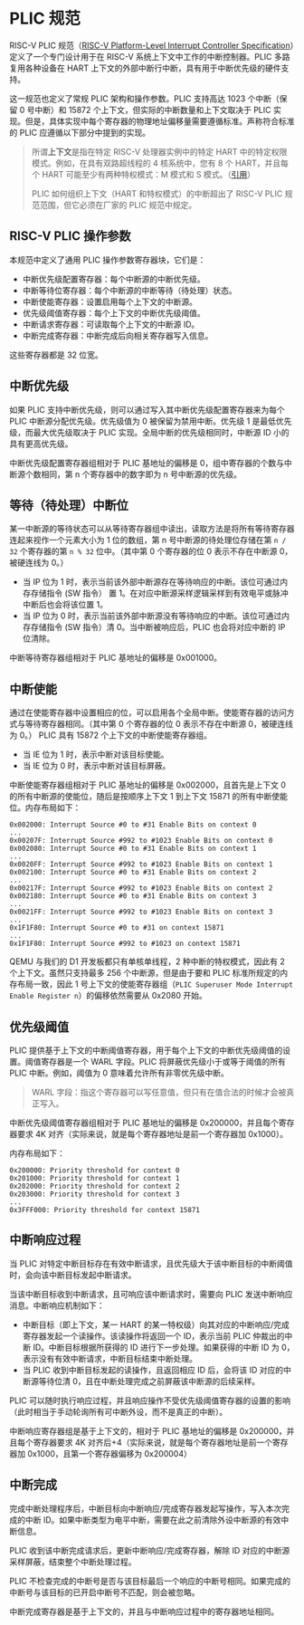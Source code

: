 # PLIC 规范

RISC-V PLIC 规范（[RISC-V Platform-Level Interrupt Controller Specification](https://github.com/riscv/riscv-plic-spec/blob/master/riscv-plic.adoc)）定义了一个专门设计用于在 RISC-V 系统上下文中工作的中断控制器。PLIC 多路复用各种设备在 HART 上下文的外部中断行中断，具有用于中断优先级的硬件支持。

这一规范也定义了常规 PLIC 架构和操作参数。PLIC 支持高达 1023 个中断（保留 0 号中断）和 15872 个上下文，但实际的中断数量和上下文取决于 PLIC 实现。但是，具体实现中每个寄存器的物理地址偏移量需要遵循标准。声称符合标准的 PLIC 应遵循以下部分中提到的实现。

> 所谓**上下文**是指在特定 RISC-V 处理器实例中的特定 HART 中的特定权限模式。例如，在具有双路超线程的 4 核系统中，您有 8 个 HART，并且每个 HART 可能至少有两种特权模式：M 模式和 S 模式。（[引用](https://github.com/torvalds/linux/blob/5bfc75d92efd494db37f5c4c173d3639d4772966/Documentation/devicetree/bindings/interrupt-controller/sifive%2Cplic-1.0.0.yaml)）
>
> PLIC 如何组织上下文（HART 和特权模式）的中断超出了 RISC-V PLIC 规范范围，但它必须在厂家的 PLIC 规范中规定。

## RISC-V PLIC 操作参数

本规范中定义了通用 PLIC 操作参数寄存器块，它们是：

- 中断优先级配置寄存器：每个中断源的中断优先级。
- 中断等待位寄存器：每个中断源的中断等待（待处理）状态。
- 中断使能寄存器：设置启用每个上下文的中断源。
- 优先级阈值寄存器：每个上下文的中断优先级阈值。
- 中断请求寄存器：可读取每个上下文的中断源 ID。
- 中断完成寄存器：中断完成后向相关寄存器写入信息。

这些寄存器都是 32 位宽。

## 中断优先级

如果 PLIC 支持中断优先级，则可以通过写入其中断优先级配置寄存器来为每个 PLIC 中断源分配优先级。优先级值为 0 被保留为禁用中断。优先级 1 是最低优先级，而最大优先级取决于 PLIC 实现。全局中断的优先级相同时，中断源 ID 小的具有更高优先级。

中断优先级配置寄存器组相对于 PLIC 基地址的偏移是 0，组中寄存器的个数与中断源个数相同，第 n 个寄存器中的数字即为 n 号中断源的优先级。

## 等待（待处理）中断位

某一中断源的等待状态可以从等待寄存器组中读出，读取方法是将所有等待寄存器连起来视作一个元素大小为 1 位的数组，第 n 号中断源的待处理位存储在第 `n / 32` 个寄存器的第 `n % 32` 位中。（其中第 0 个寄存器的位 0 表示不存在中断源 0，被硬连线为 0。）

- 当 IP 位为 1 时，表示当前该外部中断源存在等待响应的中断。该位可通过内存存储指令 (SW 指令） 置 1。在对应中断源采样逻辑采样到有效电平或脉冲中断后也会将该位置 1。
- 当 IP 位为 0 时，表示当前该外部中断源没有等待响应的中断。该位可通过内存存储指令 (SW 指令）清 0。当中断被响应后，PLIC 也会将对应中断的 IP 位清除。

中断等待寄存器组相对于 PLIC 基地址的偏移是 0x001000。

## 中断使能

通过在使能寄存器中设置相应的位，可以启用各个全局中断。使能寄存器的访问方式与等待寄存器相同。（其中第 0 个寄存器的位 0 表示不存在中断源 0，被硬连线为 0。） PLIC 具有 15872 个上下文的中断使能寄存器组。

- 当 IE 位为 1 时，表示中断对该目标使能。
- 当 IE 位为 0 时，表示中断对该目标屏蔽。

中断使能寄存器组相对于 PLIC 基地址的偏移是 0x002000，且首先是上下文 0 的所有中断源的使能位，随后是按顺序上下文 1 到上下文 15871 的所有中断使能位。内存布局如下：

```
0x002000: Interrupt Source #0 to #31 Enable Bits on context 0
...
0x00207F: Interrupt Source #992 to #1023 Enable Bits on context 0
0x002080: Interrupt Source #0 to #31 Enable Bits on context 1
...
0x0020FF: Interrupt Source #992 to #1023 Enable Bits on context 1
0x002100: Interrupt Source #0 to #31 Enable Bits on context 2
...
0x00217F: Interrupt Source #992 to #1023 Enable Bits on context 2
0x002180: Interrupt Source #0 to #31 Enable Bits on context 3
...
0x0021FF: Interrupt Source #992 to #1023 Enable Bits on context 3
...
0x1F1F80: Interrupt Source #0 to #31 on context 15871
...
0x1F1F80: Interrupt Source #992 to #1023 on context 15871
```

QEMU 与我们的 D1 开发板都只有单核单线程，2 种中断的特权模式，因此有 2 个上下文。虽然只支持最多 256 个中断源，但是由于要和 PLIC 标准所规定的内存布局一致，因此 1 号上下文的使能寄存器组（`PLIC Superuser Mode Interrupt Enable Register n`）的偏移依然需要从 0x2080 开始。

## 优先级阈值

PLIC 提供基于上下文的中断阈值寄存器，用于每个上下文的中断优先级阈值的设置。阈值寄存器是一个 WARL 字段。PLIC 将屏蔽优先级小于或等于阈值的所有 PLIC 中断。例如，阈值为 0 意味着允许所有非零优先级中断。

> WARL 字段：指这个寄存器可以写任意值，但只有在值合法的时候才会被真正写入。

中断优先级阈值寄存器组相对于 PLIC 基地址的偏移是 0x200000，并且每个寄存器要求 4K 对齐（实际来说，就是每个寄存器地址是前一个寄存器加 0x1000）。

内存布局如下：

```
0x200000: Priority threshold for context 0
0x201000: Priority threshold for context 1
0x202000: Priority threshold for context 2
0x203000: Priority threshold for context 3
...
0x3FFF000: Priority threshold for context 15871
```

## 中断响应过程

当 PLIC 对特定中断目标存在有效中断请求，且优先级大于该中断目标的中断阈值时，会向该中断目标发起中断请求。

当该中断目标收到中断请求，且可响应该中断请求时，需要向 PLIC 发送中断响应消息。中断响应机制如下：

- 中断目标（即上下文，某一 HART 的某一特权级）向其对应的中断响应/完成寄存器发起一个读操作。该读操作将返回一个 ID，表示当前 PLIC 仲裁出的中断 ID。中断目标根据所获得的 ID 进行下一步处理。如果获得的中断 ID 为 0，表示没有有效中断请求，中断目标结束中断处理。
- 当 PLIC 收到中断目标发起的读操作，且返回相应 ID 后，会将该 ID 对应的中断源等待位清 0，且在中断处理完成之前屏蔽该中断源的后续采样。

PLIC 可以随时执行响应过程，并且响应操作不受优先级阈值寄存器的设置的影响（此时相当于手动轮询所有可中断外设，而不是真正的中断）。

中断响应寄存器组是基于上下文的，相对于 PLIC 基地址的偏移是 0x200000，并且每个寄存器要求 4K 对齐后+4（实际来说，就是每个寄存器地址是前一个寄存器加 0x1000，且第一个寄存器偏移为 0x200004）

## 中断完成

完成中断处理程序后，中断目标向中断响应/完成寄存器发起写操作，写入本次完成的中断 ID。如果中断类型为电平中断，需要在此之前清除外设中断源的有效中断信息。

PLIC 收到该中断完成请求后，更新中断响应/完成寄存器，解除 ID 对应的中断源采样屏蔽，结束整个中断处理过程。

PLIC 不检查完成的中断号是否与该目标最后一个响应的中断号相同。如果完成的中断号与该目标的已开启中断号不匹配，则会被忽略。

中断完成寄存器是基于上下文的，并且与中断响应过程中的寄存器地址相同。
